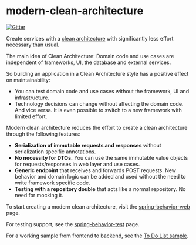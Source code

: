 # modern-clean-architecture
[![Gitter](https://badges.gitter.im/requirementsascode/community.svg)](https://gitter.im/requirementsascode/community?utm_source=badge&utm_medium=badge&utm_campaign=pr-badge)

Create services with a [clean architecture](https://blog.cleancoder.com/uncle-bob/2012/08/13/the-clean-architecture.html) with significantly less effort necessary than usual.

The main idea of Clean Architecture: Domain code and use cases are independent of frameworks, UI, the database and external services.

So building an application in a Clean Architecture style has a positive effect on maintainability:
* You can test domain code and use cases without the framework, UI and infrastructure.
* Technology decisions can change without affecting the domain code. And vice versa. It is even possible to switch to a new framework with limited effort.

Modern clean architecture reduces the effort to create a clean architecture through the following features:
* **Serialization of immutable requests and responses** without serialization specific annotations.
* **No necessity for DTOs.** You can use the same immutable value objects for requests/responses in web layer and use cases. 
* **Generic endpoint** that receives and forwards POST requests. New behavior and domain logic can be added and used without the need to write framework specific code.
* **Testing with a repository double** that acts like a normal repository. No need for mocking it.

To start creating a modern clean architecture, visit the [spring-behavior-web](https://github.com/bertilmuth/modern-clean-architecture/tree/main/spring-behavior-web) page.

For testing support, see the [spring-behavior-test](https://github.com/bertilmuth/modern-clean-architecture/tree/main/spring-behavior-test) page.

For a working sample from frontend to backend, see the [To Do List sample](https://github.com/bertilmuth/modern-clean-architecture/tree/main/samples/todolist).

